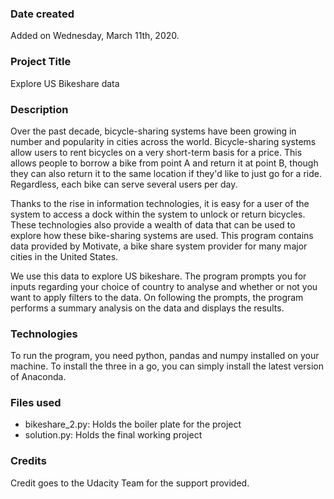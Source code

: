 ### Date created
Added on Wednesday, March 11th, 2020.

### Project Title
Explore US Bikeshare data

### Description
Over the past decade, bicycle-sharing systems have been growing in number and popularity in cities
across the world. Bicycle-sharing systems allow users to rent bicycles on a very short-term basis for a
price. This allows people to borrow a bike from point A and return it at point B, though they can also
return it to the same location if they'd like to just go for a ride. Regardless, each bike can serve several
users per day.

Thanks to the rise in information technologies, it is easy for a user of the system to access a dock within
the system to unlock or return bicycles. These technologies also provide a wealth of data that can be
used to explore how these bike-sharing systems are used. This program contains data provided by Motivate,
a bike share system provider for many major cities in the United States.

We use this data to explore US bikeshare. The program prompts you for inputs regarding your choice of
country to analyse and whether or not you want to apply filters to the data. On following the 
prompts, the program performs a summary analysis on the data and displays the results.

### Technologies
To run the program, you need python, pandas and numpy installed on your machine. To install the three
in a go, you can simply install the latest version of Anaconda.

### Files used
* bikeshare_2.py: Holds the boiler plate for the project
* solution.py: Holds the final working project

### Credits
Credit goes to the Udacity Team for the support provided.

